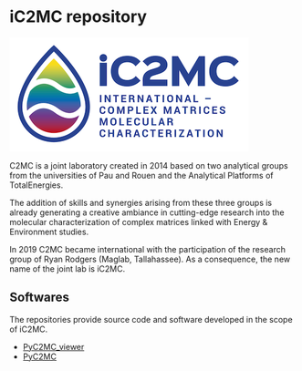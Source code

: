 # iC2MC repository

![logo](iC2MC-logo.png)

C2MC is a joint laboratory created in 2014 based on two analytical groups from the universities of Pau and Rouen and the Analytical Platforms of TotalEnergies.

The addition of skills and synergies arising from these three groups is already generating a creative ambiance in cutting-edge research into the molecular characterization of complex matrices linked with Energy & Environment studies.

In 2019 C2MC became international with the participation of the research group of Ryan Rodgers (Maglab, Tallahassee). As a consequence, the new name of the joint lab is iC2MC.

## Softwares

The repositories provide source code and software developed in the scope of iC2MC.

* [PyC2MC_viewer](https://github.com/iC2MC/PyC2MC_viewer) 
* [PyC2MC](https://github.com/iC2MC/pyc2mc)

